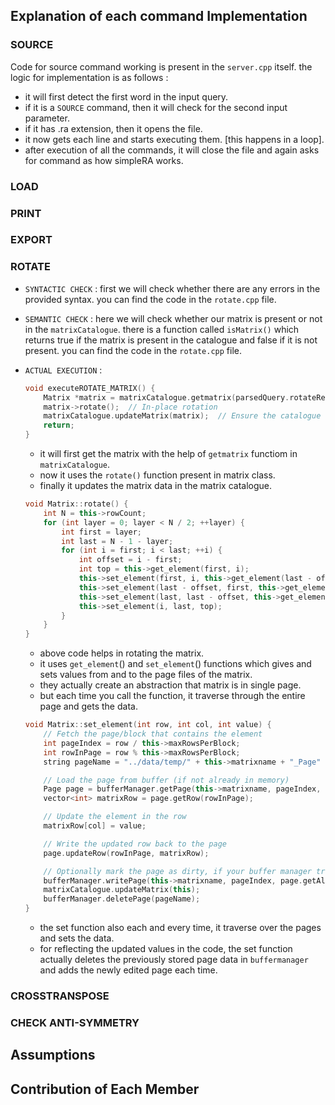 ## Explanation of each command Implementation
### SOURCE
Code for source command working is present in the `server.cpp` itself.  the logic for implementation is as follows : 
- it will first detect the first word in the input query.
- if it is a `SOURCE` command, then it will check for the second input parameter.
- if it has .ra extension, then it opens the file.
- it now gets each line and starts executing them. [this happens in a loop].
- after execution of all the commands, it will close the file and again asks for command as how simpleRA works.

### LOAD

### PRINT

### EXPORT

### ROTATE
- `SYNTACTIC CHECK` : first we will check whether there are any errors in the provided syntax. you can find the code in the `rotate.cpp` file.
- `SEMANTIC CHECK` : here we will check whether our matrix is present or not in the `matrixCatalogue`. there is a function called `isMatrix()` which returns true if the matrix is present in the catalogue and false if it is not present. you can find the code in the `rotate.cpp` file.
- `ACTUAL EXECUTION` : 
    ```cpp
    void executeROTATE_MATRIX() {
        Matrix *matrix = matrixCatalogue.getmatrix(parsedQuery.rotateRelationName);
        matrix->rotate();  // In-place rotation
        matrixCatalogue.updateMatrix(matrix);  // Ensure the catalogue reflects the updated matrix, if needed
        return;
    }
    ```
    - it will first get the matrix with the help of `getmatrix` functiom in `matrixCatalogue`.
    - now it uses the `rotate()` function present in matrix class.
    - finally it updates the matrix data in the matrix catalogue.

    ```cpp
    void Matrix::rotate() {
        int N = this->rowCount;
        for (int layer = 0; layer < N / 2; ++layer) {
            int first = layer;
            int last = N - 1 - layer;
            for (int i = first; i < last; ++i) {
                int offset = i - first;
                int top = this->get_element(first, i);
                this->set_element(first, i, this->get_element(last - offset, first));
                this->set_element(last - offset, first, this->get_element(last, last - offset));
                this->set_element(last, last - offset, this->get_element(i, last));
                this->set_element(i, last, top);
            }
        }
    }
    ```

    - above code helps in rotating the matrix.
    - it uses `get_element`() and `set_element`() functions which gives and sets values from and to the page files of the matrix.
    - they actually create an abstraction that matrix is in single page.
    - but each time you call the function, it traverse through the entire page and gets the data.
    ```cpp
    void Matrix::set_element(int row, int col, int value) {
        // Fetch the page/block that contains the element
        int pageIndex = row / this->maxRowsPerBlock;
        int rowInPage = row % this->maxRowsPerBlock;
        string pageName = "../data/temp/" + this->matrixname + "_Page" + to_string(pageIndex);

        // Load the page from buffer (if not already in memory)
        Page page = bufferManager.getPage(this->matrixname, pageIndex, 1);
        vector<int> matrixRow = page.getRow(rowInPage);

        // Update the element in the row
        matrixRow[col] = value;

        // Write the updated row back to the page
        page.updateRow(rowInPage, matrixRow);

        // Optionally mark the page as dirty, if your buffer manager tracks changes
        bufferManager.writePage(this->matrixname, pageIndex, page.getAllRows(), page.getrowcount());
        matrixCatalogue.updateMatrix(this);
        bufferManager.deletePage(pageName);
    }
    ```
    - the set function also each and every time, it traverse over the pages and sets the data.
    - for reflecting the updated values in the code, the set function actually deletes the previously stored page data in `buffermanager` and adds the newly edited page each time.

### CROSSTRANSPOSE

### CHECK ANTI-SYMMETRY


## Assumptions


## Contribution of Each Member
